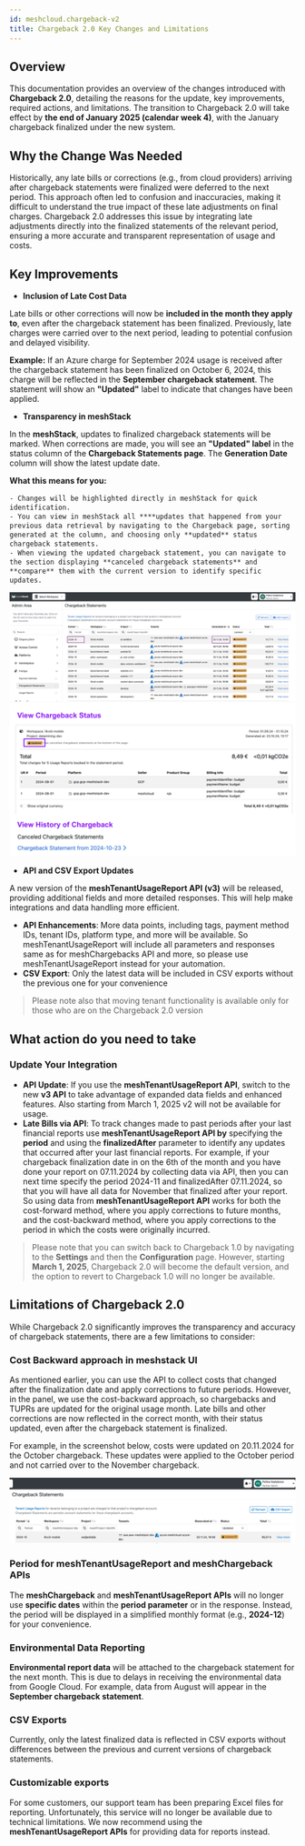 ```yaml
---
id: meshcloud.chargeback-v2
title: Chargeback 2.0 Key Changes and Limitations
---
```


## Overview

This documentation provides an overview of the changes introduced with **Chargeback 2.0**, detailing the reasons for the update, key improvements, required actions, and limitations. The transition to Chargeback 2.0 will take effect by **the end of January 2025 (calendar week 4)**, with the January chargeback finalized under the new system.

## Why the Change Was Needed

Historically, any late bills or corrections (e.g., from cloud providers) arriving after chargeback statements were finalized were deferred to the next period. This approach often led to confusion and inaccuracies, making it difficult to understand the true impact of these late adjustments on final charges. Chargeback 2.0 addresses this issue by integrating late adjustments directly into the finalized statements of the relevant period, ensuring a more accurate and transparent representation of usage and costs. 

## Key Improvements

- **Inclusion of Late Cost Data**

Late bills or other corrections will now be **included in the month they apply to**, even after the chargeback statement has been finalized. Previously, late charges were carried over to the next period, leading to potential confusion and delayed visibility.

**Example:**
If an Azure charge for September 2024 usage is received after the chargeback statement has been finalized on October 6, 2024, this charge will be reflected in the **September chargeback statement**. The statement will show an **"Updated"** label to indicate that changes have been applied.

- **Transparency in meshStack**

In the **meshStack**, updates to finalized chargeback statements will be marked. When corrections are made, you will see an **"Updated" label** in the status column of the **Chargeback Statements page**. The **Generation Date** column will show the latest update date.

**What this means for you:**

    - Changes will be highlighted directly in meshStack for quick identification.
    - You can view in meshStack all ****updates that happened from your previous data retrieval by navigating to the Chargeback page, sorting generated at the column, and choosing only **updated** status chargeback statements.
    - When viewing the updated chargeback statement, you can navigate to the section displaying **canceled chargeback statements** and **compare** them with the current version to identify specific updates.

![Overview](assets/chargeback-v2/overview.png)
![Details](assets/chargeback-v2/details.png)

- **API and CSV Export Updates**

A new version of the **meshTenantUsageReport API (v3)** will be released, providing additional fields and more detailed responses. This will help make integrations and data handling more efficient.

- **API Enhancements**: More data points, including tags, payment method IDs, tenant IDs, platform type, and more will be available. So meshTenantUsageReport will include all parameters and responses same as for meshChargebacks API and more, so please use meshTenantUsageReport instead for your automation.
- **CSV Export**: Only the latest data will be included in CSV exports without the previous one for your convenience

> Please note also that moving tenant functionality is available only for those who are on the Chargeback 2.0 version
> 

## What action do you need to take

### **Update Your Integration**

- **API Update**: If you use the **meshTenantUsageReport API**, switch to the new **v3 API** to take advantage of expanded data fields and enhanced features. Also starting from March 1, 2025 v2 will not be available for usage. 
- **Late Bills via API**: To track changes made to past periods after your last financial reports use **meshTenantUsageReport API by** specifying the **period** and using the **finalizedAfter** parameter to identify any updates that occurred after your last financial reports. For example, if your chargeback finalization date in on the 6th of the month and you have done your report on 07.11.2024 by collecting data via API, then you can next time specify the period 2024-11 and finalizedAfter 07.11.2024, so that you will have all data for November that finalized after your report. So using data from **meshTenantUsageReport API** works for both the cost-forward method, where you apply corrections to future months, and the cost-backward method, where you apply corrections to the period in which the costs were originally incurred. 

> Please note that you can switch back to Chargeback 1.0 by navigating to the **Settings** and then the **Configuration** page. However, starting **March 1, 2025**, Chargeback 2.0 will become the default version, and the option to revert to Chargeback 1.0 will no longer be available.
> 

## Limitations of Chargeback 2.0

While Chargeback 2.0 significantly improves the transparency and accuracy of chargeback statements, there are a few limitations to consider:

### Cost Backward approach in meshstack UI

As mentioned earlier, you can use the API to collect costs that changed after the finalization date and apply corrections to future periods. However, in the panel, we use the cost-backward approach, so chargebacks and TUPRs are updated for the original usage month. Late bills and other corrections are now reflected in the correct month, with their status updated, even after the chargeback statement is finalized.

For example, in the screenshot below, costs were updated on 20.11.2024 for the October chargeback. These updates were applied to the October period and not carried over to the November chargeback.

![Update overview](assets/chargeback-v2/update-overview.png)

### **Period for meshTenantUsageReport and meshChargeback APIs**

The **meshChargeback** and **meshTenantUsageReport APIs** will no longer use **specific dates** within the **period parameter** or in the response. Instead, the period will be displayed in a simplified monthly format (e.g., **2024-12**) for your convenience.

### **Environmental Data Reporting**

**Environmental report data** will be attached to the chargeback statement for the next month. This is due to delays in receiving the environmental data from Google Cloud. For example, data from August will appear in the **September chargeback statement**.

### **CSV Exports**

Currently, only the latest finalized data is reflected in CSV exports without differences between the previous and current versions of chargeback statements.

### Customizable exports

For some customers, our support team has been preparing Excel files for reporting. Unfortunately, this service will no longer be available due to technical limitations. We now recommend using the **meshTenantUsageReport APIs** for providing data for reports instead.
